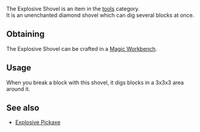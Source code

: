The Explosive Shovel is an item in the [tools](https://github.com/TheBusyBiscuit/Slimefun4/wiki/Tools) category.<br>
It is an unenchanted diamond shovel which can dig several blocks at once.

## Obtaining
The Explosive Shovel can be crafted in a [Magic Workbench](https://github.com/TheBusyBiscuit/Slimefun4/wiki/Magic-Workbench).

## Usage
When you break a block with this shovel, it digs blocks in a 3x3x3 area around it.

## See also
* [Explosive Pickaxe](https://github.com/TheBusyBiscuit/Slimefun4/wiki/Explosive-Pickaxe)
